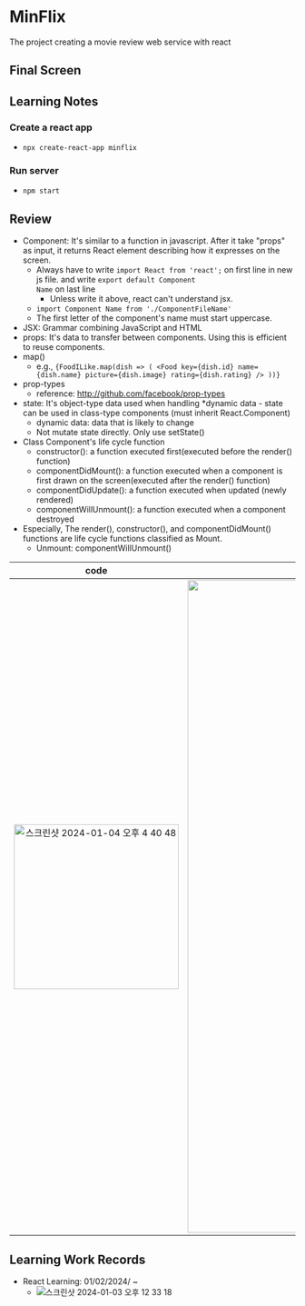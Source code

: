 # MinFlix
The project creating a movie review web service with react

## Final Screen

## Learning Notes
### Create a react app
- <code>npx create-react-app minflix</code>
### Run server
- <code>npm start</code>

## Review
- Component: It's similar to a function in javascript. After it take "props" as input, it returns React element describing how it expresses on the screen.
  - Always have to write <code>import React from 'react';</code> on first line in new js file. and write <code>export default Component Name</code> on last line
    - Unless write it above, react can't understand jsx.
  - <code>import Component Name from './ComponentFileName'</code>
  - The first letter of the component's name must start uppercase.
- JSX: Grammar combining JavaScript and HTML
- props: It's data to transfer between components. Using this is efficient to reuse components.
- map()
  - e.g., ```{FoodILike.map(dish => ( <Food key={dish.id} name={dish.name} picture={dish.image} rating={dish.rating} /> ))}```
- prop-types
  - reference: http://github.com/facebook/prop-types
- state: It's object-type data used when handling *dynamic data - state can be used in class-type components (must inherit React.Component)
  - dynamic data: data that is likely to change
  - Not mutate state directly. Only use setState()
- Class Component's life cycle function
  - constructor(): a function executed first(executed before the render() function)
  - componentDidMount(): a function executed when a component is first drawn on the screen(executed after the render() function)
  - componentDidUpdate(): a function executed when updated (newly rendered)
  - componentWillUnmount(): a function executed when a component destroyed
- Especially, The render(), constructor(), and componentDidMount() functions are life cycle functions classified as Mount.
  - Unmount: componentWillUnmount()

|code|result|
|:--:|:--:|
|<img width="290" alt="스크린샷 2024-01-04 오후 4 40 48" src="https://github.com/PSLeon24/MinFlix/assets/59058869/7cf6d3a4-4892-46d3-9c40-bb115f1b50de">|<img width="1149" alt="스크린샷 2024-01-04 오후 4 41 17" src="https://github.com/PSLeon24/MinFlix/assets/59058869/ee77bb98-571e-4365-98b0-2f972f1c6923">|

## Learning Work Records
- React Learning: 01/02/2024/ ~
  - ![스크린샷 2024-01-03 오후 12 33 18](https://github.com/PSLeon24/MinFlix/assets/59058869/9272f2a5-9b63-4cae-87c9-5cff19e19501)

